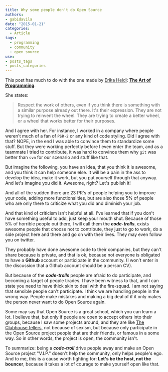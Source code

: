 ```yaml
---
title: Why some people don't do Open Source
authors:
- gabidavila
date: "2015-01-21"
categories:
  - Article
tags:
  - programming
  - community
  - open source
use:
- posts_tags
- posts_categories
---
```


This post has much to do with the one made by [Erika Heidi](http://www.twitter.com/ericaheidi):  **[The Art of Programming](http://dev-human.com/entries/2014/12/19/the-art-of-programming/)**.

She states:

> Respect the work of others, even if you think there is something with a similar purpose already out there. It's their expression. They are not trying to reinvent the wheel. They are trying to create a better wheel, or a wheel that works better for their purposes.

And I agree with her. For instance, I worked in a company where people weren't much of a fan of `PSR-2` or any kind of code styling. Did I agree with that? NOPE, in the end I was able to convince them to standardize  some stuff. But they were working perfectly before I even enter the team, and as a teammate I tried to contribute, it was hard to convince them why `git` was better than `svn`  for our scenario and stuff like that.

But imagine the following, you have an idea, that you think it is awesome, and you think it can help someone else. It will be a pain in the ass to develop the idea, make it work, but you put yourself through that anyway. And let's imagine you did it. Awesome, right? Let's publish it!

And all of the sudden there are 23 PR's of people helping you to improve your code, adding more functionalities, but are also those 5% of people who are only there to criticize what you did and diminish your job.

And that kind of criticism isn't helpful at all. I've learned that if you don't have something useful to add, just keep your mouth shut. Because of those 5% of horrible people out there, I will call them the **_code-trolls_**, exists awesome people that choose not to contribute, they just to go to work, do a side project here and there and go on with their lives. They may even follow you on twitter.

They probably have done awesome code to their companies, but they can't share because is private, and that is ok, because not everyone is obligated to have a **Github** account or participate in the community. (I won't enter in the discussion that a Github account should be a person CV).

But because of the **_code-trolls_** people are afraid to do participate, and becoming a target of people tirades. I have been witness to that, and I can state you need to have thick skin to deal with the fire-squad. I am not saying that sensible people can't participate. I think we are handling people in the wrong way. People make mistakes and making a big deal of if it only makes the person never want to do Open Source again.

Some may say that Open Source is a great school, which you can learn a lot. I believe that, but only if people are open to accept others into their groups, because I saw some projects around, and they are like [The Clubhouse fellers](http://en.wikipedia.org/wiki/Little_Lulu), not because of sexism, but because only participate in the Open Source project people that are their friends, or famous in a some way. So in other words, the project is open, the community isn't.

To summarize: being a **_code-troll_** drive people away and make an Open Source project "V.I.P." doesn't help the community, only helps people's ego. And to me, this is a cause worth fighting for: **Let's be the host, not the bouncer**, because it takes a lot of courage to make yourself open like that.
